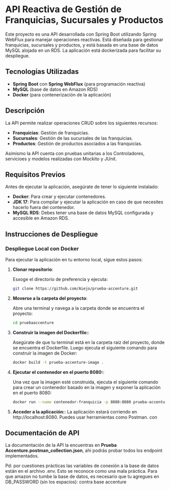 # API Reactiva de Gestión de Franquicias, Sucursales y Productos

Este proyecto es una API desarrollada con Spring Boot utilizando Spring WebFlux para manejar operaciones reactivas. Está diseñada para gestionar franquicias, sucursales y productos, y está basada en una base de datos MySQL alojada en un RDS. La aplicación está dockerizada para facilitar su despliegue.

## Tecnologías Utilizadas

- **Spring Boot** con **Spring WebFlux** (para programación reactiva)
- **MySQL** (base de datos en Amazon RDS)
- **Docker** (para contenerización de la aplicación)

## Descripción

La API permite realizar operaciones CRUD sobre los siguientes recursos:
- **Franquicias**: Gestión de franquicias.
- **Sucursales**: Gestión de las sucursales de las franquicias.
- **Productos**: Gestión de productos asociados a las franquicias.

Asimismo la API cuenta con pruebas unitarias a los Controladores, servicioes y modelos realizadas con Mockito y JUnit.

## Requisitos Previos

Antes de ejecutar la aplicación, asegúrate de tener lo siguiente instalado:

- **Docker**: Para crear y ejecutar contenedores.
- **JDK 17**: Para compilar y ejecutar la aplicación en caso de que necesites hacerlo fuera del contenedor.
- **MySQL RDS**: Debes tener una base de datos MySQL configurada y accesible en Amazon RDS.

## Instrucciones de Despliegue

### Despliegue Local con Docker

Para ejecutar la aplicación en tu entorno local, sigue estos pasos:

1. **Clonar repositorio**:
   
   Esxoge el directorio de preferencia y ejecuta:
   ```bash
   git clone https://github.com/Aiejo/prueba-accenture.git
   ```

2. **Moverse a la carpeta del proyecto**:
   
   Abre una terminal y navega a la carpeta donde se encuentra el proyecto:
   ```bash
   cd pruebaaccenture
   ```

3. **Construir la imagen del Dockerfile:**:
   
   Asegúrate de que tu terminal está en la carpeta raíz del proyecto, donde se encuentra el Dockerfile. 
   Luego ejecuta el siguiente comando para construir la imagen de Docker:
   ```bash
   docker build -t prueba-accenture-image .
   ```

4. **Ejecutar el contenedor en el puerto 8080:**:
   
   Una vez que la imagen esté construida, ejecuta el siguiente comando para crear un contenedor basado en la imagen y exponer la aplicación en el puerto 8080:
   ```bash
   docker run --name contenedor-franquicia -p 8080:8080 prueba-accenture-image
   ```
5. **Acceder a la aplicación:**:
    La aplicación estará corriendo en http://localhost:8080. Puedes usar herramientas como Postman. con  

## Documentación de API

La documentación de la API la encuentras en **Prueba Accenture.postman_collection.json**, ahi podrás probar todos los endpoint implementados.

Pd: por cuestiones prácticas las variables de conexión a la base de datos están en el archivo .env. Esto se reconoce como una mala práctica.
Para que amazon no tumbe la base de datos, es necesario que tu agregues en DB_PASSWORD (sin los espacios):
contra  base  accenture